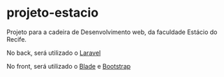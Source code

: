 # projeto-estacio

Projeto para a cadeira de Desenvolvimento web, da faculdade Estácio do Recife.

No back, será utilizado o [Laravel](https://github.com/laravel/laravel)

No front, será utilizado o [Blade](https://laravel.com/docs/5.6/blade) e [Bootstrap](https://getbootstrap.com)
